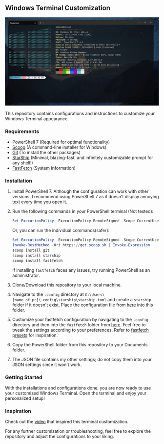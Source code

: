 ## Windows Terminal Customization

![Windows Terminal Look](preview/terminal.png)

This repository contains configurations and instructions to customize your Windows Terminal appearance.

### Requirements

- PowerShell 7 (Required for optimal functionality)
- [Scoop](https://scoop.sh/) (A command-line installer for Windows)
- [Git](https://git-scm.com/) (To install the other packages)
- [StarShip](https://starship.rs/) (Minimal, blazing-fast, and infinitely customizable prompt for any shell!)
- [FastFetch](https://github.com/fastfetch-cli/fastfetch) (System Information)

### Installation

1. Install PowerShell 7. Although the configuration can work with other versions, I recommend using PowerShell 7 as it doesn't display annoying text every time you open it.
   
2. Run the following commands in your PowerShell terminal (Not tested):
    ```powershell
    Set-ExecutionPolicy -ExecutionPolicy RemoteSigned -Scope CurrentUser; Invoke-RestMethod -Uri https://get.scoop.sh | Invoke-Expression; scoop install git; scoop install fastfetch; scoop install starship
    ```
 
    Or, you can run the individual commands(safer):

    ```powershell
    Set-ExecutionPolicy -ExecutionPolicy RemoteSigned -Scope CurrentUser
    Invoke-RestMethod -Uri https://get.scoop.sh | Invoke-Expression
    scoop install git
    scoop install starship 
    scoop install fastfetch
    ```

    If installing `fastfetch` faces any issues, try running PowerShell as an administrator.

3. Clone/Download this repository to your local machine.

4. Navigate to the `.config` directory at `C:\Users\[name_of_pc]\.config\starship\starship.toml` and create a `starship` folder if it doesn't exist. Place the configuration file from [here](https://github.com/ShinniUwU/windows-terminal-dotfiles/tree/main/.config/starship) into this folder.

5. Customize your fastfetch configuration by navigating to the `.config` directory and then into the `fastfetch` folder from [here](https://github.com/ShinniUwU/windows-terminal-dotfiles/tree/main/.config/fastfetch). Feel free to tweak the settings according to your preferences. Refer to [fastfetch presets](https://github.com/fastfetch-cli/fastfetch/tree/dev/presets) for inspiration.

6. Copy the PowerShell folder from this repository to your Documents folder.

7. The JSON file contains my other settings; do not copy them into your JSON settings since it won't work.
   
### Getting Started

With the installations and configurations done, you are now ready to use your customized Windows Terminal. Open the terminal and enjoy your personalized setup!

### Inspiration

Check out the [video](https://youtu.be/AK2JE2YsKto?si=s6U8AnL6h7qeRE1c) that inspired this terminal customization.

For any further customization or troubleshooting, feel free to explore the repository and adjust the configurations to your liking.
